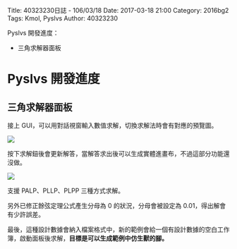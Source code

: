 Title: 40323230日誌 - 106/03/18
Date: 2017-03-18 21:00
Category: 2016bg2
Tags: Kmol, Pyslvs
Author: 40323230

Pyslvs 開發進度：

* 三角求解器面板

<!-- PELICAN_END_SUMMARY -->

Pyslvs 開發進度
===

三角求解器面板
---

接上 GUI，可以用對話視窗輸入數值求解，切換求解法時會有對應的預覽圖。

![](https://raw.githubusercontent.com/coursemdetw/project_site_files/gh-pages/files/2016spring/g2/Python_solvespace/0318_01.png)

按下求解鈕後會更新解答，當解答求出後可以生成實體進畫布，不過這部分功能還沒做。

![](https://raw.githubusercontent.com/coursemdetw/project_site_files/gh-pages/files/2016spring/g2/Python_solvespace/0318_02.png)

支援 PALP、PLLP、PLPP 三種方式求解。

另外已修正餘弦定理公式產生分母為 0 的狀況，分母會被設定為 0.01，得出解會有少許誤差。

最後，這種設計數據會納入檔案格式中，新的範例會給一個有設計數據的空白工作簿，啟動面板後求解，**目標是可以生成範例中仿生獸的腳。**